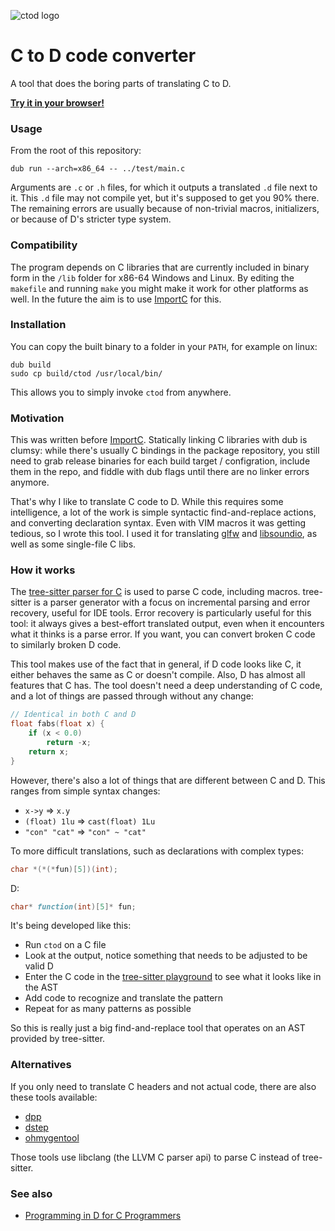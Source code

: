 ![ctod logo](https://github.com/dkorpel/ctod/blob/master/ctod-logo.png)
# C to D code converter

A tool that does the boring parts of translating C to D.

[**Try it in your browser!**](https://dkorpel.github.io/ctod/)

### Usage

From the root of this repository:
```console
dub run --arch=x86_64 -- ../test/main.c
```

Arguments are `.c` or `.h` files, for which it outputs a translated `.d` file next to it.
This `.d` file may not compile yet, but it's supposed to get you 90% there.
The remaining errors are usually because of non-trivial macros, initializers, or because of D's stricter type system.

### Compatibility

The program depends on C libraries that are currently included in binary form in the `/lib` folder for x86-64 Windows and Linux.
By editing the `makefile` and running `make` you might make it work for other platforms as well.
In the future the aim is to use [ImportC](https://dlang.org/spec/importc.html) for this.

### Installation

You can copy the built binary to a folder in your `PATH`, for example on linux:
```console
dub build
sudo cp build/ctod /usr/local/bin/
```
This allows you to simply invoke `ctod` from anywhere.

### Motivation
This was written before [ImportC](https://dlang.org/spec/importc.html).
Statically linking C libraries with dub is clumsy: while there's usually C bindings in the package repository, you still need to grab release binaries for each build target / configration, include them in the repo, and fiddle with dub flags until there are no linker errors anymore.

That's why I like to translate C code to D.
While this requires some intelligence, a lot of the work is simple syntactic find-and-replace actions, and converting declaration syntax.
Even with VIM macros it was getting tedious, so I wrote this tool.
I used it for translating [glfw](https://github.com/dkorpel/glfw-d) and [libsoundio](https://github.com/dkorpel/libsoundio-d), as well as some single-file C libs.

### How it works
The [tree-sitter parser for C](https://github.com/tree-sitter/tree-sitter-c) is used to parse C code, including macros.
tree-sitter is a parser generator with a focus on incremental parsing and error recovery, useful for IDE tools.
Error recovery is particularly useful for this tool: it always gives a best-effort translated output, even when it encounters what it thinks is a parse error.
If you want, you can convert broken C code to similarly broken D code.

This tool makes use of the fact that in general, if D code looks like C, it either behaves the same as C or doesn't compile.
Also, D has almost all features that C has.
The tool doesn't need a deep understanding of C code, and a lot of things are passed through without any change:

```D
// Identical in both C and D
float fabs(float x) {
    if (x < 0.0)
        return -x;
    return x;
}
```

However, there's also a lot of things that are different between C and D.
This ranges from simple syntax changes:
- `x->y` => `x.y`
- `(float) 1lu` => `cast(float) 1Lu`
- `"con" "cat"` => `"con" ~ "cat"`

To more difficult translations, such as declarations with complex types:
```C
char *(*(*fun)[5])(int);
```
D:
```D
char* function(int)[5]* fun;
```

It's being developed like this:

- Run `ctod` on a C file
- Look at the output, notice something that needs to be adjusted to be valid D
- Enter the C code in the [tree-sitter playground](https://tree-sitter.github.io/tree-sitter/playground) to see what it looks like in the AST
- Add code to recognize and translate the pattern
- Repeat for as many patterns as possible

So this is really just a big find-and-replace tool that operates on an AST provided by tree-sitter.

### Alternatives

If you only need to translate C headers and not actual code, there are also these tools available:

- [dpp](https://code.dlang.org/packages/dpp)
- [dstep](https://code.dlang.org/packages/dstep)
- [ohmygentool](https://github.com/Superbelko/ohmygentool)

Those tools use libclang (the LLVM C parser api) to parse C instead of tree-sitter.

### See also

- [Programming in D for C Programmers](https://dlang.org/articles/ctod.html)
